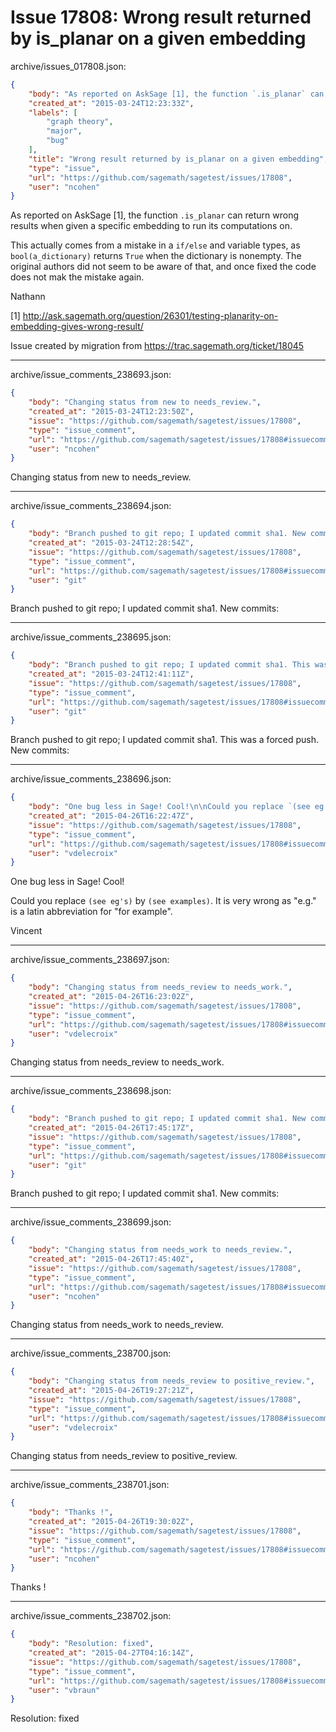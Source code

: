 # Issue 17808: Wrong result returned by is_planar on a given embedding

archive/issues_017808.json:
```json
{
    "body": "As reported on AskSage [1], the function `.is_planar` can return wrong results when given a specific embedding to run its computations on.\n\nThis actually comes from a mistake in a `if/else` and variable types, as `bool(a_dictionary)` returns `True` when the dictionary is nonempty. The original authors did not seem to be aware of that, and once fixed the code does not mak the mistake again.\n\nNathann\n\n[1] http://ask.sagemath.org/question/26301/testing-planarity-on-embedding-gives-wrong-result/\n\nIssue created by migration from https://trac.sagemath.org/ticket/18045\n\n",
    "created_at": "2015-03-24T12:23:33Z",
    "labels": [
        "graph theory",
        "major",
        "bug"
    ],
    "title": "Wrong result returned by is_planar on a given embedding",
    "type": "issue",
    "url": "https://github.com/sagemath/sagetest/issues/17808",
    "user": "ncohen"
}
```
As reported on AskSage [1], the function `.is_planar` can return wrong results when given a specific embedding to run its computations on.

This actually comes from a mistake in a `if/else` and variable types, as `bool(a_dictionary)` returns `True` when the dictionary is nonempty. The original authors did not seem to be aware of that, and once fixed the code does not mak the mistake again.

Nathann

[1] http://ask.sagemath.org/question/26301/testing-planarity-on-embedding-gives-wrong-result/

Issue created by migration from https://trac.sagemath.org/ticket/18045





---

archive/issue_comments_238693.json:
```json
{
    "body": "Changing status from new to needs_review.",
    "created_at": "2015-03-24T12:23:50Z",
    "issue": "https://github.com/sagemath/sagetest/issues/17808",
    "type": "issue_comment",
    "url": "https://github.com/sagemath/sagetest/issues/17808#issuecomment-238693",
    "user": "ncohen"
}
```

Changing status from new to needs_review.



---

archive/issue_comments_238694.json:
```json
{
    "body": "Branch pushed to git repo; I updated commit sha1. New commits:",
    "created_at": "2015-03-24T12:28:54Z",
    "issue": "https://github.com/sagemath/sagetest/issues/17808",
    "type": "issue_comment",
    "url": "https://github.com/sagemath/sagetest/issues/17808#issuecomment-238694",
    "user": "git"
}
```

Branch pushed to git repo; I updated commit sha1. New commits:



---

archive/issue_comments_238695.json:
```json
{
    "body": "Branch pushed to git repo; I updated commit sha1. This was a forced push. New commits:",
    "created_at": "2015-03-24T12:41:11Z",
    "issue": "https://github.com/sagemath/sagetest/issues/17808",
    "type": "issue_comment",
    "url": "https://github.com/sagemath/sagetest/issues/17808#issuecomment-238695",
    "user": "git"
}
```

Branch pushed to git repo; I updated commit sha1. This was a forced push. New commits:



---

archive/issue_comments_238696.json:
```json
{
    "body": "One bug less in Sage! Cool!\n\nCould you replace `(see eg's)` by `(see examples)`. It is very wrong as \"e.g.\" is a latin abbreviation for \"for example\".\n\nVincent",
    "created_at": "2015-04-26T16:22:47Z",
    "issue": "https://github.com/sagemath/sagetest/issues/17808",
    "type": "issue_comment",
    "url": "https://github.com/sagemath/sagetest/issues/17808#issuecomment-238696",
    "user": "vdelecroix"
}
```

One bug less in Sage! Cool!

Could you replace `(see eg's)` by `(see examples)`. It is very wrong as "e.g." is a latin abbreviation for "for example".

Vincent



---

archive/issue_comments_238697.json:
```json
{
    "body": "Changing status from needs_review to needs_work.",
    "created_at": "2015-04-26T16:23:02Z",
    "issue": "https://github.com/sagemath/sagetest/issues/17808",
    "type": "issue_comment",
    "url": "https://github.com/sagemath/sagetest/issues/17808#issuecomment-238697",
    "user": "vdelecroix"
}
```

Changing status from needs_review to needs_work.



---

archive/issue_comments_238698.json:
```json
{
    "body": "Branch pushed to git repo; I updated commit sha1. New commits:",
    "created_at": "2015-04-26T17:45:17Z",
    "issue": "https://github.com/sagemath/sagetest/issues/17808",
    "type": "issue_comment",
    "url": "https://github.com/sagemath/sagetest/issues/17808#issuecomment-238698",
    "user": "git"
}
```

Branch pushed to git repo; I updated commit sha1. New commits:



---

archive/issue_comments_238699.json:
```json
{
    "body": "Changing status from needs_work to needs_review.",
    "created_at": "2015-04-26T17:45:40Z",
    "issue": "https://github.com/sagemath/sagetest/issues/17808",
    "type": "issue_comment",
    "url": "https://github.com/sagemath/sagetest/issues/17808#issuecomment-238699",
    "user": "ncohen"
}
```

Changing status from needs_work to needs_review.



---

archive/issue_comments_238700.json:
```json
{
    "body": "Changing status from needs_review to positive_review.",
    "created_at": "2015-04-26T19:27:21Z",
    "issue": "https://github.com/sagemath/sagetest/issues/17808",
    "type": "issue_comment",
    "url": "https://github.com/sagemath/sagetest/issues/17808#issuecomment-238700",
    "user": "vdelecroix"
}
```

Changing status from needs_review to positive_review.



---

archive/issue_comments_238701.json:
```json
{
    "body": "Thanks !",
    "created_at": "2015-04-26T19:30:02Z",
    "issue": "https://github.com/sagemath/sagetest/issues/17808",
    "type": "issue_comment",
    "url": "https://github.com/sagemath/sagetest/issues/17808#issuecomment-238701",
    "user": "ncohen"
}
```

Thanks !



---

archive/issue_comments_238702.json:
```json
{
    "body": "Resolution: fixed",
    "created_at": "2015-04-27T04:16:14Z",
    "issue": "https://github.com/sagemath/sagetest/issues/17808",
    "type": "issue_comment",
    "url": "https://github.com/sagemath/sagetest/issues/17808#issuecomment-238702",
    "user": "vbraun"
}
```

Resolution: fixed
